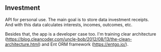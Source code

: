 ## Investment

API for personal use. The main goal is to store data investment receipts. And with this data calculates interests, incomes, outcomes, etc.

Besides that, the app is a developer case too. I'm training clear architecture (https://blog.cleancoder.com/uncle-bob/2012/08/13/the-clean-architecture.html) and Ent ORM framework (https://entgo.io/).

